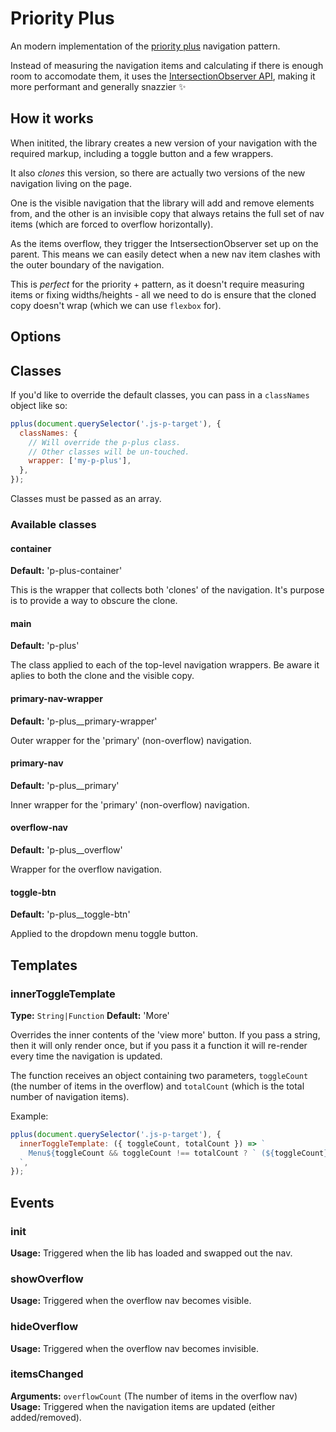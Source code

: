 # Priority Plus

An modern implementation of the [priority plus](https://css-tricks.com/the-priority-navigation-pattern/) navigation pattern.

Instead of measuring the navigation items and calculating if there is enough room to accomodate them, it uses the [IntersectionObserver API](https://developer.mozilla.org/en-US/docs/Web/API/Intersection_Observer_API), making it more performant and generally snazzier ✨

## How it works

When initited, the library creates a new version of your navigation with the required markup, including a toggle button and a few wrappers.

It also *clones* this version, so there are actually two versions of the new navigation living on the page.

One is the visible navigation that the library will add and remove elements from, and the other is an invisible copy that always retains the full set of nav items (which are forced to overflow horizontally).

As the items overflow, they trigger the IntsersectionObserver set up on the parent. This means we can easily detect when a new nav item clashes with the outer boundary of the navigation.

This is *perfect* for the priority + pattern, as it doesn't require measuring items or fixing widths/heights - all we need to do is ensure that the cloned copy doesn't wrap (which we can use `flexbox` for).

## Options

## Classes
If you'd like to override the default classes, you can pass in a `classNames` object like so:

```javascript
pplus(document.querySelector('.js-p-target'), {
  classNames: {
    // Will override the p-plus class.
    // Other classes will be un-touched.
    wrapper: ['my-p-plus'],
  },
});
```

Classes must be passed as an array.

### Available classes

#### container
**Default:** 'p-plus-container'

This is the wrapper that collects both 'clones' of the navigation. It's purpose is to provide a way to obscure the clone.

#### main
**Default:** 'p-plus'

The class applied to each of the top-level navigation wrappers. Be aware it aplies to both the clone and the visible copy.

#### primary-nav-wrapper
**Default:** 'p-plus__primary-wrapper'

Outer wrapper for the 'primary' (non-overflow) navigation.

#### primary-nav
**Default:** 'p-plus__primary'

Inner wrapper for the 'primary' (non-overflow) navigation.

#### overflow-nav
**Default:** 'p-plus__overflow'

Wrapper for the overflow navigation.

#### toggle-btn
**Default:** 'p-plus__toggle-btn'

Applied to the dropdown menu toggle button.

## Templates 
### innerToggleTemplate
**Type:** `String|Function`
**Default:** 'More'

Overrides the inner contents of the 'view more' button. If you pass a string, then it will only render once, but if you pass it a function it will re-render every time the navigation is updated.

The function receives an object containing two parameters, `toggleCount` (the number of items in the overflow) and `totalCount` (which is the total number of navigation items).

Example:

```javascript
pplus(document.querySelector('.js-p-target'), {
  innerToggleTemplate: ({ toggleCount, totalCount }) => `
    Menu${toggleCount && toggleCount !== totalCount ? ` (${toggleCount})` : ''}
  `,
});
```

## Events

### init
**Usage:** Triggered when the lib has loaded and swapped out the nav.

### showOverflow
**Usage:** Triggered when the overflow nav becomes visible.

### hideOverflow
**Usage:** Triggered when the overflow nav becomes invisible.

### itemsChanged
**Arguments:** `overflowCount` (The number of items in the overflow nav)
**Usage:** Triggered when the navigation items are updated (either added/removed).
